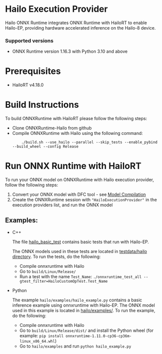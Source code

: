 # Hailo Execution Provider
Hailo ONNX Runtime integrates ONNX Runtime with HailoRT to enable Hailo-EP, providing hardware accelerated inference on the Hailo-8 device.

### Supported versions
* ONNX Runtime version 1.16.3 with Python 3.10 and above

# Prerequisites
* HailoRT v4.18.0

# Build Instructions
To build ONNXRuntime with HailoRT please follow the following steps:
* Clone ONNXRuntime-Hailo from github
* Compile ONNXRuntime with Hailo using the following command:
    ```
        ./build.sh --use_hailo --parallel --skip_tests --enable_pybind --build_wheel --config Release
    ```

# Run ONNX Runtime with HailoRT
To run your ONNX model on ONNXRuntime with Hailo execution provider, follow the following steps:
1. Convert your ONNX model with DFC tool - see [Model Compilation](https://hailo.ai/developer-zone/documentation/dataflow-compiler/latest/?sp_referrer=compilation.html#for-inference-using-onnx-runtime)
2. Create the ONNXRuntime session with `"HailoExecutionProvider"` in the execution providers list, and run the ONNX model

## Examples:
* C++

    The file [hailo_basic_test](./../onnxruntime/test/providers/hailo/hailo_basic_test.cc) contains basic tests that run with Hailo-EP.

    The ONNX models used in these tests are located in [testdata/hailo directory](./../onnxruntime/test/testdata/hailo/).
    To run the tests, do the following:
    * Compile onnxruntime with Hailo
    * Go to `build/Linux/Release/`
    * Run a test with the name `Test_Name`: `./onnxruntime_test_all --gtest_filter=HailoCustomOpTest.Test_Name`
* Python

    The example `hailo/examples/hailo_example.py` contains a basic inference example using onnxruntime with Hailo-EP.
    The ONNX model used in this example is located in [hailo/examples/](./../examples/).
    To run the example, do the following:
    * Compile onnxruntime with Hailo
    * Go to `build/Linux/Release/dist/` and install the Python wheel (for example: `pip install onnxruntime-1.11.0-cp36-cp36m-linux_x86_64.whl`)
    * Go to `hailo/examples` and run `python hailo_example.py`
